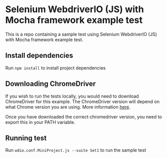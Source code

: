 # Selenium WebdriverIO (JS) with Mocha framework example test

This is a repo containing a sample test using Selenium WebdriverIO (JS) with Mocha framework example test.

## Install dependencies

Run `npm install` to install project dependencies

## Downloading ChromeDriver

If you wish to run the tests locally, you would need to download ChromeDriver for this example. The ChromeDriver version will depend on what Chrome version you are using. More information [here](https://sites.google.com/a/chromium.org/chromedriver/downloads).

Once you have downloaded the correct chromedriver version, you need to export this in your PATH variable.

## Running test

Run `wdio.conf.MiniProject.js --suite Set1` to run the sample test
